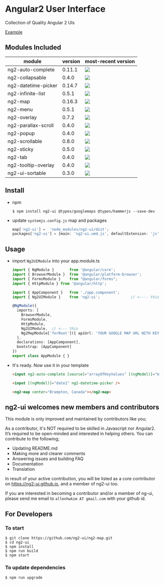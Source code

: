 # Angular2 User Interface

Collection of Quality Angular 2 UIs

[Example](https://rawgit.com/ng2-ui/ng2-ui/master/app/index.html)

## Modules Included

| module             | version | most-recent version                                                                 |
| ------------------ | ------- | ----------------------------------------------------------------------------------- |
| ng2-auto-complete  | 0.11.1  | ![](https://badge.fury.io/js/ng2-auto-complete.svg)                                 |
| ng2-collapsable    | 0.4.0   | ![](https://badge.fury.io/js/ng2-collapsable.svg)                                   |
| ng2-datetime-picker| 0.14.7  | ![](https://badge.fury.io/js/ng2-datetime-picker.svg)                               |
| ng2-infinite-list  | 0.5.1   | ![](https://badge.fury.io/js/ng2-infinite-list.svg)                                 |
| ng2-map            | 0.16.3  | ![](https://badge.fury.io/js/ng2-map.svg)                                           |
| ng2-menu           | 0.5.1   | ![](https://badge.fury.io/js/ng2-menu.svg)                                          |
| ng2-overlay        | 0.7.2   | ![](https://badge.fury.io/js/ng2-overlay.svg)                                       |
| ng2-parallax-scroll| 0.4.0   | ![](https://badge.fury.io/js/ng2-parallax-scroll.svg)                               |
| ng2-popup          | 0.4.0   | ![](https://badge.fury.io/js/ng2-popup.svg)                                         |
| ng2-scrollable     | 0.8.0   | ![](https://badge.fury.io/js/ng2-scrollable.svg)                                    |
| ng2-sticky         | 0.5.0   | ![](https://badge.fury.io/js/ng2-sticky.svg)                                        |
| ng2-tab            | 0.4.0   | ![](https://badge.fury.io/js/ng2-tab.svg)                                           |
| ng2-tooltip-overlay| 0.4.0   | ![](https://badge.fury.io/js/ng2-tooltip-overlay.svg)                               |
| ng2-ui-sortable    | 0.3.0   | ![](https://badge.fury.io/js/ng2-ui-sortable.svg)                                   |

## Install

* npm

    ```Shell
    $ npm install ng2-ui @types/googlemaps @types/hammerjs --save-dev
    ```

* update `systemjs.config.js` map and packages

    ```TypeScript
    map['ng2-ui'] =  'node_modules/ng2-ui/dist';
    packages['ng2-ui'] = {main: 'ng2-ui.umd.js', defaultExtension: 'js'}
    ```

## Usage

* import `Ng2UIModule` into your app.module.ts

    ```TypeScript
    import { NgModule }       from '@angular/core';
    import { BrowserModule }  from '@angular/platform-browser';
    import { FormsModule }    from "@angular/forms";
    import { HttpModule } from '@angular/http';

    import { AppComponent }   from './app.component';
    import { Ng2UIModule }    from 'ng2-ui';              // <---- this

    @NgModule({
      imports: [
        BrowserModule, 
        FormsModule, 
        HttpModule, 
        Ng2UIModule,  // <--- this
        Ng2MapModule['forRoot']({ apiUrl: 'YOUR GOOGLE MAP URL WITH KEY'}) // <---- this
      ],
      declarations: [AppComponent],
      bootstrap: [AppComponent]
    })
    export class AppModule { }
    ```

* It's ready. Now use it in your template

    ```HTML
    <input ng2-auto-complete [source]="arrayOfKeyValues" [(ngModel)]="myModel" />

    <input [(ngModel)]="date1" ng2-datetime-picker />

    <ng2-map center="Brampton, Canada"></ng2-map>
    ```

## **ng2-ui** welcomes new members and contributors

This module is only improved and maintained by contributors like you;

As a contributor, it's NOT required to be skilled in Javascript nor Angular2.
It’s required to be open-minded and interested in helping others.
You can contribute to the following;

  * Updating README.md
  * Making more and clearer comments
  * Answering issues and building FAQ
  * Documentation
  * Translation

In result of your active contribution, you will be listed as a core contributor
on https://ng2-ui.github.io, and a member of ng2-ui too.

If you are interested in becoming a contributor and/or a member of ng-ui,
please send me email to `allenhwkim AT gmail.com` with your github id.

## For Developers

### To start

```Shell
$ git clone https://github.com/ng2-ui/ng2-map.git
$ cd ng2-ui
$ npm install
$ npm run build
$ npm start
```

### To update dependencies

```Shell
$ npm run upgrade
```
